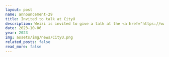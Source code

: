 ```yaml
---
layout: post
name: announcement-29
title: Invited to talk at CityU 
description: Weizi is invited to give a talk at the <a href="https://www.cityu.edu.hk/ace/"> Department of Architecture and Civil Engineering </a> at the <a href="https://www.cityu.edu.hk/"> City University of Hong Kong </a> in Fall 2023.
date: 2023-10-06
year: 2023
img: assets/img/news/CityU.png
related_posts: false
read_more: false 
---
```


